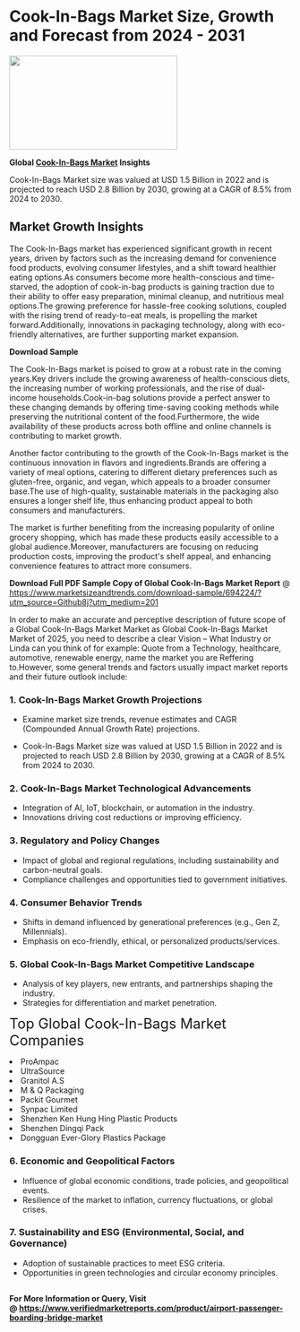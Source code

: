 <H1>Cook-In-Bags Market Size, Growth and Forecast from 2024 - 2031</H1><img class="aligncenter size-medium wp-image-584254" src="https://thirdeyenews.in/wp-content/uploads/2024/09/Global-Market-Research-300x168.jpeg" alt="" width="300" height="168" /><p><strong>Global&nbsp;<a href="https://www.marketsizeandtrends.com/download-sample/694224/?utm_source=Github8j?utm_medium=201">Cook-In-Bags Market</a> Insights</strong></p><p>Cook-In-Bags Market size was valued at USD 1.5 Billion in 2022 and is projected to reach USD 2.8 Billion by 2030, growing at a CAGR of 8.5% from 2024 to 2030.</p><p><h2>Market Growth Insights</h2> <p>The Cook-In-Bags market has experienced significant growth in recent years, driven by factors such as the increasing demand for convenience food products, evolving consumer lifestyles, and a shift toward healthier eating options.As consumers become more health-conscious and time-starved, the adoption of cook-in-bag products is gaining traction due to their ability to offer easy preparation, minimal cleanup, and nutritious meal options.The growing preference for hassle-free cooking solutions, coupled with the rising trend of ready-to-eat meals, is propelling the market forward.Additionally, innovations in packaging technology, along with eco-friendly alternatives, are further supporting market expansion.</p> <p><strong>Download Sample</strong></p> <p>The Cook-In-Bags market is poised to grow at a robust rate in the coming years.Key drivers include the growing awareness of health-conscious diets, the increasing number of working professionals, and the rise of dual-income households.Cook-in-bag solutions provide a perfect answer to these changing demands by offering time-saving cooking methods while preserving the nutritional content of the food.Furthermore, the wide availability of these products across both offline and online channels is contributing to market growth.</p> <p>Another factor contributing to the growth of the Cook-In-Bags market is the continuous innovation in flavors and ingredients.Brands are offering a variety of meal options, catering to different dietary preferences such as gluten-free, organic, and vegan, which appeals to a broader consumer base.The use of high-quality, sustainable materials in the packaging also ensures a longer shelf life, thus enhancing product appeal to both consumers and manufacturers.</p> <p>The market is further benefiting from the increasing popularity of online grocery shopping, which has made these products easily accessible to a global audience.Moreover, manufacturers are focusing on reducing production costs, improving the product's shelf appeal, and enhancing convenience features to attract more consumers.</p> <p><span class=""><strong>Download Full PDF Sample Copy of Global Cook-In-Bags Market Report</strong> @ <a href="https://www.marketsizeandtrends.com/download-sample/694224/?utm_source=Github8j?utm_medium=201" target="_blank">https://www.marketsizeandtrends.com/download-sample/694224/?utm_source=Github8j?utm_medium=201</a></span></p><p>In order to make an accurate and perceptive description of future scope of a Global&nbsp;Cook-In-Bags Market Market as Global&nbsp;Cook-In-Bags Market Market of 2025, you need to describe a clear Vision &ndash; What Industry or Linda can you think of for example: Quote from a Technology, healthcare, automotive, renewable energy, name the market you are Reffering to.However, some general trends and factors usually impact market reports and their future outlook include:</p><h3>1.&nbsp;<strong>Cook-In-Bags Market Growth Projections</strong></h3><ul><li>Examine market size trends, revenue estimates and CAGR (Compounded Annual Growth Rate) projections.</li><li><p>Cook-In-Bags Market size was valued at USD 1.5 Billion in 2022 and is projected to reach USD 2.8 Billion by 2030, growing at a CAGR of 8.5% from 2024 to 2030.</p></li></ul><h3>2.&nbsp;<strong>Cook-In-Bags Market Technological Advancements</strong></h3><ul><li>Integration of AI, IoT, blockchain, or automation in the industry.</li><li>Innovations driving cost reductions or improving efficiency.</li></ul><h3>3.&nbsp;<strong>Regulatory and Policy Changes</strong></h3><ul><li>Impact of global and regional regulations, including sustainability and carbon-neutral goals.</li><li>Compliance challenges and opportunities tied to government initiatives.</li></ul><h3>4.&nbsp;<strong>Consumer Behavior Trends</strong></h3><ul><li>Shifts in demand influenced by generational preferences (e.g., Gen Z, Millennials).</li><li>Emphasis on eco-friendly, ethical, or personalized products/services.</li></ul><h3>5.&nbsp;<strong>Global Cook-In-Bags Market Competitive Landscape</strong></h3><ul><li>Analysis of key players, new entrants, and partnerships shaping the industry.</li><li>Strategies for differentiation and market penetration.</li></ul><p data-pm-slice="1 1 []"><span style="color: inherit; font-family: inherit; font-size: 25px;">Top Global Cook-In-Bags Market Companies</span></p><div class="" data-test-id=""><p><li>ProAmpac</li><li> UltraSource</li><li> Granitol A.S</li><li> M & Q Packaging</li><li> Packit Gourmet</li><li> Synpac Limited</li><li> Shenzhen Ken Hung Hing Plastic Products</li><li> Shenzhen Dingqi Pack</li><li> Dongguan Ever-Glory Plastics Package</li></p></div><h3>6.&nbsp;<strong>Economic and Geopolitical Factors</strong></h3><ul><li>Influence of global economic conditions, trade policies, and geopolitical events.</li><li>Resilience of the market to inflation, currency fluctuations, or global crises.</li></ul><h3>7.&nbsp;<strong>Sustainability and ESG (Environmental, Social, and Governance)</strong></h3><ul><li>Adoption of sustainable practices to meet ESG criteria.</li><li>Opportunities in green technologies and circular economy principles.</li></ul><h2><strong style="font-size: 14px;">For More Information or Query, Visit @&nbsp;</strong><a style="background-color: #ffffff; font-size: 14px;" href="https://www.marketsizeandtrends.com/report/cook-in-bags-market/" target="_blank">https://www.verifiedmarketreports.com/product/airport-passenger-boarding-bridge-market</a></h2>